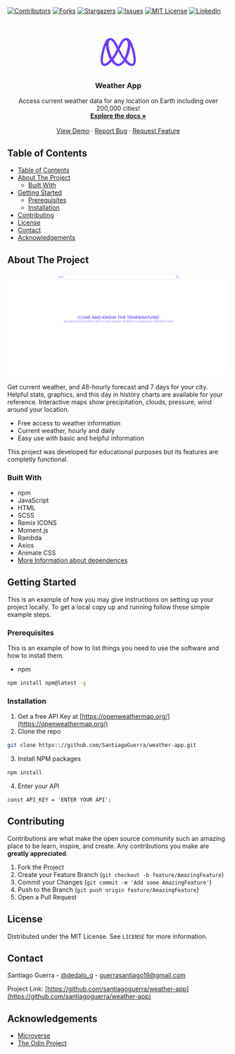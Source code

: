 <!--
*** Thanks for checking out this README Template. If you have a suggestion that would
*** make this better, please fork the repo and create a pull request or simply open
*** an issue with the tag "enhancement".
*** Thanks again! Now go create something AMAZING! :D
-->





<!-- PROJECT SHIELDS -->
<!--
*** I'm using markdown "reference style" links for readability.
*** Reference links are enclosed in brackets [ ] instead of parentheses ( ).
*** See the bottom of this document for the declaration of the reference variables
*** for contributors-url, forks-url, etc. This is an optional, concise syntax you may use.
*** https://www.markdownguide.org/basic-syntax/#reference-style-links
-->
[![Contributors][contributors-shield]][contributors-url]
[![Forks][forks-shield]][forks-url]
[![Stargazers][stars-shield]][stars-url]
[![Issues][issues-shield]][issues-url]
[![MIT License][license-shield]][license-url]
[![LinkedIn][linkedin-shield]][linkedin-url]



<!-- PROJECT LOGO -->
<br />
<p align="center">
  <a href="https://github.com/SantiagoGuerra/weather-app">
    <img src="readme-assets/Icon-murple.png" alt="Logo" width="80" height="80">
  </a>

  <h3 align="center">Weather App</h3>

  <p align="center">
    Access current weather data for any location on Earth including over 200,000 cities!
    <br />
    <a href="https://github.com/SantiagoGuerra/weather-app"><strong>Explore the docs »</strong></a>
    <br />
    <br />
    <a href="https://github.com/SantiagoGuerra/weather-app">View Demo</a>
    ·
    <a href="https://github.com/SantiagoGuerra/weather-app/issues">Report Bug</a>
    ·
    <a href="https://github.com/SantiagoGuerra/weather-app/issues">Request Feature</a>
  </p>
</p>



<!-- TABLE OF CONTENTS -->
## Table of Contents

- [Table of Contents](#table-of-contents)
- [About The Project](#about-the-project)
  - [Built With](#built-with)
- [Getting Started](#getting-started)
  - [Prerequisites](#prerequisites)
  - [Installation](#installation)
- [Contributing](#contributing)
- [License](#license)
- [Contact](#contact)
- [Acknowledgements](#acknowledgements)



<!-- ABOUT THE PROJECT -->
## About The Project

[![Product Name Screen Shot][product-screenshot]](#)

Get current weather, and 48-hourly forecast and 7 days for your city. Helpful stats, graphics, and this day in history charts are available for your reference. Interactive maps show precipitation, clouds, pressure, wind around your location.

* Free access to weather information
* Current weather, hourly and daily
* Easy use with basic and helpful information

This project was developed for educational purposes but its features are completly functional.

### Built With
* npm
* JavaScript
* HTML
* SCSS
* Remix ICONS
* Moment.js
* Rambda
* Axios
* Animate CSS
* [More Information about dependences](https://github.com/SantiagoGuerra/weather/blob/development/package.json)
  

<!-- GETTING STARTED -->
## Getting Started

This is an example of how you may give instructions on setting up your project locally.
To get a local copy up and running follow these simple example steps.

### Prerequisites

This is an example of how to list things you need to use the software and how to install them.
* npm
```sh
npm install npm@latest -g
```

### Installation

1. Get a free API Key at [https://openweathermap.org/](https://openweathermap.org/)
2. Clone the repo
```sh
git clone https:://github.com/SantiagoGuerra/weather-app.git
```
3. Install NPM packages
```sh
npm install
```
4. Enter your API
```JS
const API_KEY = 'ENTER YOUR API';
```

<!-- CONTRIBUTING -->
## Contributing

Contributions are what make the open source community such an amazing place to be learn, inspire, and create. Any contributions you make are **greatly appreciated**.

1. Fork the Project
2. Create your Feature Branch (`git checkout -b feature/AmazingFeature`)
3. Commit your Changes (`git commit -m 'Add some AmazingFeature'`)
4. Push to the Branch (`git push origin feature/AmazingFeature`)
5. Open a Pull Request



<!-- LICENSE -->
## License

Distributed under the MIT License. See `LICENSE` for more information.


<!-- CONTACT -->
## Contact

Santiago Guerra - [@dedalo_g](https://twitter.com/dedalo_g) - guerrasantiago19@gmail.com

Project Link: [https://github.com/santiagoguerra/weather-app](https://github.com/santiagoguerra/weather-app)



<!-- ACKNOWLEDGEMENTS -->
## Acknowledgements
* [Microverse](https://www.microverse.org/)
* [The Odin Project](https://theodinproject.com/)





<!-- MARKDOWN LINKS & IMAGES -->
<!-- https://www.markdownguide.org/basic-syntax/#reference-style-links -->
[contributors-shield]: https://img.shields.io/github/contributors/SantiagoGuerra/weather-app.svg?style=flat-square
[contributors-url]: https://github.com/SantiagoGuerra/weather-app/graphs/contributors
[forks-shield]: https://img.shields.io/github/forks/SantiagoGuerra/weather-app.svg?style=flat-square
[forks-url]: https://github.com/SantiagoGuerra/weather-app/network/members
[stars-shield]: https://img.shields.io/github/stars/SantiagoGuerra/weather-app.svg?style=flat-square
[stars-url]: https://github.com/SantiagoGuerra/weather-app/stargazers
[issues-shield]: https://img.shields.io/github/issues/SantiagoGuerra/weather-app.svg?style=flat-square
[issues-url]: https://github.com/SantiagoGuerra/weather-app/issues
[license-shield]: https://img.shields.io/github/license/SantiagoGuerra/weather-app.svg?style=flat-square
[license-url]: https://github.com/SantiagoGuerra/weather-app/blob/master/LICENSE.txt
[linkedin-shield]: https://img.shields.io/badge/-LinkedIn-black.svg?style=flat-square&logo=linkedin&colorB=555
[linkedin-url]: https://www.linkedin.com/in/santiago--guerra/
[product-screenshot]: readme-assets/screengif.gif

